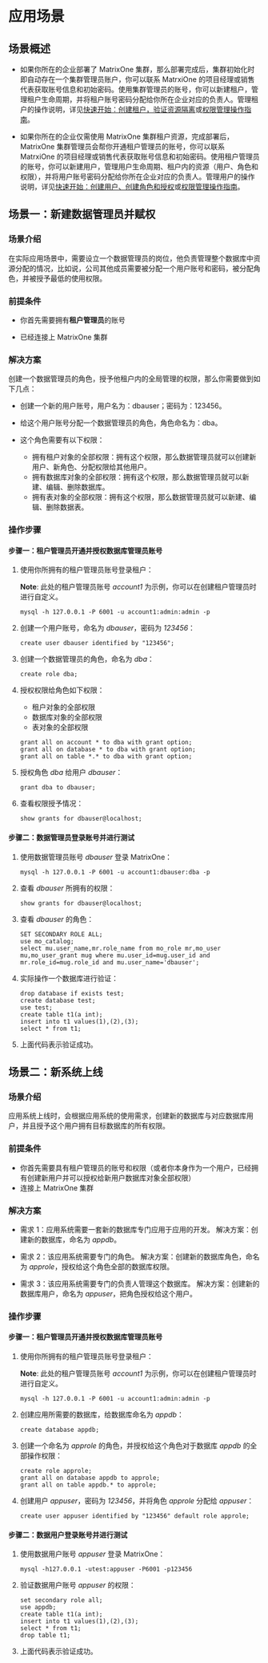 # 应用场景

## 场景概述

- 如果你所在的企业部署了 MatrixOne 集群，那么部署完成后，集群初始化时即自动存在一个集群管理员账户，你可以联系 MatrxiOne 的项目经理或销售代表获取账号信息和初始密码。使用集群管理员的账号，你可以新建租户，管理租户生命周期，并将租户账号密码分配给你所在企业对应的负责人。管理租户的操作说明，详见[快速开始：创建租户，验证资源隔离](how-tos/quick-start-create-account.md)或[权限管理操作指南](how-tos/user-guide.md)。

- 如果你所在的企业仅需使用 MatrixOne 集群租户资源，完成部署后，MatrixOne 集群管理员会帮你开通租户管理员的账号，你可以联系 MatrxiOne 的项目经理或销售代表获取账号信息和初始密码。使用租户管理员的账号，你可以新建用户，管理用户生命周期、租户内的资源（用户、角色和权限），并将用户账号密码分配给你所在企业对应的负责人。管理用户的操作说明，详见[快速开始：创建用户、创建角色和授权](how-tos/quick-start-create-user.md)或[权限管理操作指南](how-tos/user-guide.md)。

## 场景一：新建数据管理员并赋权

### 场景介绍

在实际应用场景中，需要设立一个数据管理员的岗位，他负责管理整个数据库中资源分配的情况，比如说，公司其他成员需要被分配一个用户账号和密码，被分配角色，并被授予最低的使用权限。

### 前提条件

- 你首先需要拥有**租户管理员**的账号

- 已经连接上 MatrixOne 集群

### 解决方案

创建一个数据管理员的角色，授予他租户内的全局管理的权限，那么你需要做到如下几点：

- 创建一个新的用户账号，用户名为：dbauser；密码为：123456。
- 给这个用户账号分配一个数据管理员的角色，角色命名为：dba。
- 这个角色需要有以下权限：

  + 拥有租户对象的全部权限：拥有这个权限，那么数据管理员就可以创建新用户、新角色、分配权限给其他用户。
  + 拥有数据库对象的全部权限：拥有这个权限，那么数据管理员就可以新建、编辑、删除数据库。
  + 拥有表对象的全部权限：拥有这个权限，那么数据管理员就可以新建、编辑、删除数据表。

### 操作步骤

#### 步骤一：租户管理员开通并授权数据库管理员账号

1. 使用你所拥有的租户管理员账号登录租户：

    __Note__: 此处的租户管理员账号 *account1* 为示例，你可以在创建租户管理员时进行自定义。

    ```
    mysql -h 127.0.0.1 -P 6001 -u account1:admin:admin -p
    ```

2. 创建一个用户账号，命名为 *dbauser*，密码为 *123456*：

    ```
    create user dbauser identified by "123456";
    ```

3. 创建一个数据管理员的角色，命名为 *dba*：

    ```
    create role dba;
    ```

4. 授权权限给角色如下权限：

    - 租户对象的全部权限
    - 数据库对象的全部权限
    - 表对象的全部权限

    ```
    grant all on account * to dba with grant option;
    grant all on database * to dba with grant option;
    grant all on table *.* to dba with grant option;
    ```

5. 授权角色 *dba* 给用户 *dbauser*：

    ```
    grant dba to dbauser;
    ```

6. 查看权限授予情况：

    ```
    show grants for dbauser@localhost;
    ```

#### 步骤二：数据管理员登录账号并进行测试

1. 使用数据管理员账号 *dbauser* 登录 MatrixOne：

    ```
    mysql -h 127.0.0.1 -P 6001 -u account1:dbauser:dba -p
    ```

2. 查看 *dbauser* 所拥有的权限：

    ```
    show grants for dbauser@localhost;
    ```

3. 查看 *dbauser* 的角色：

    ```
    SET SECONDARY ROLE ALL;
    use mo_catalog;
    select mu.user_name,mr.role_name from mo_role mr,mo_user mu,mo_user_grant mug where mu.user_id=mug.user_id and mr.role_id=mug.role_id and mu.user_name='dbauser';
    ```

4. 实际操作一个数据库进行验证：

    ```
    drop database if exists test;
    create database test;
    use test;
    create table t1(a int);
    insert into t1 values(1),(2),(3);
    select * from t1;
    ```

5. 上面代码表示验证成功。

## 场景二：新系统上线

### 场景介绍

应用系统上线时，会根据应用系统的使用需求，创建新的数据库与对应数据库用户，并且授予这个用户拥有目标数据库的所有权限。

### 前提条件

- 你首先需要具有租户管理员的账号和权限（或者你本身作为一个用户，已经拥有创建新用户并可以授权给新用户数据库对象全部权限）
- 连接上 MatrixOne 集群

### 解决方案

- 需求 1：应用系统需要一套新的数据库专门应用于应用的开发。
   解决方案：创建新的数据库，命名为 *appdb*。

- 需求 2：该应用系统需要专门的角色。
   解决方案：创建新的数据库角色，命名为 *approle*，授权给这个角色全部的数据库权限。

- 需求 3：该应用系统需要专门的负责人管理这个数据库。
   解决方案：创建新的数据库用户，命名为 *appuser*，把角色授权给这个用户。

### 操作步骤

#### 步骤一：租户管理员开通并授权数据库管理员账号

1. 使用你所拥有的租户管理员账号登录租户：

    __Note__: 此处的租户管理员账号 *account1* 为示例，你可以在创建租户管理员时进行自定义。

    ```
    mysql -h 127.0.0.1 -P 6001 -u account1:admin:admin -p
    ```

2. 创建应用所需要的数据库，给数据库命名为 *appdb*：

    ```
    create database appdb;
    ```

3. 创建一个命名为 *approle* 的角色，并授权给这个角色对于数据库 *appdb* 的全部操作权限：

    ```
    create role approle;
    grant all on database appdb to approle;
    grant all on table appdb.* to approle;
    ```

4. 创建用户 *appuser*，密码为 *123456*，并将角色 *approle* 分配给 *appuser*：

    ```
    create user appuser identified by "123456" default role approle;
    ```

#### 步骤二：数据用户登录账号并进行测试


1. 使用数据用户账号 *appuser* 登录 MatrixOne：

    ```
    mysql -h127.0.0.1 -utest:appuser -P6001 -p123456
    ```

2. 验证数据用户账号 *appuser* 的权限：

    ```
    set secondary role all;
    use appdb;
    create table t1(a int);
    insert into t1 values(1),(2),(3);
    select * from t1;
    drop table t1;
    ```

3. 上面代码表示验证成功。
